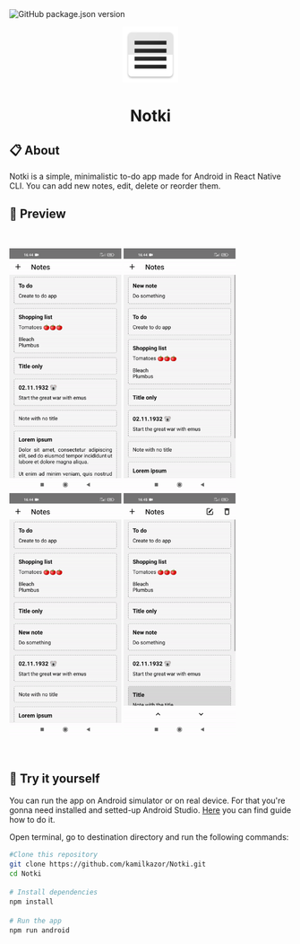 <img alt="GitHub package.json version" src="https://img.shields.io/github/package-json/v/kamilkazor/Notki?style=for-the-badge">
<p align="center">
    <img alt="oss image" src="./preview/icon.png" width="100px">
    <h1 align="center">Notki</h1>
</p>

## :clipboard: About
Notki is a simple, minimalistic to-do app made for Android in React Native CLI. You can add new notes, edit, delete or reorder them.

## :iphone: Preview
<br />
<p>
    <img src="./preview/add_new.gif" width="200">
    <img src="./preview/reorder.gif" width="200">
    <img src="./preview/edit.gif" width="200">
    <img src="./preview/delete.gif" width="200">
</p>
<br />

## :hammer: Try it yourself
You can run the app on Android simulator or on real device. For that you're gonna need installed and setted-up Android Studio. [Here](https://reactnative.dev/docs/environment-setup) you can find guide how to do it.

Open terminal, go to destination directory and run the following commands:

```bash
#Clone this repository
git clone https://github.com/kamilkazor/Notki.git
cd Notki

# Install dependencies
npm install

# Run the app
npm run android
```
